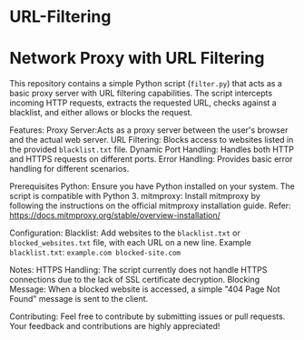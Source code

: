 # URL-Filtering
# Network Proxy with URL Filtering

This repository contains a simple Python script (`filter.py`) that acts as a basic proxy server with URL filtering capabilities. 
The script intercepts incoming HTTP requests, extracts the requested URL, checks against a blacklist, and either allows or blocks the request.

Features:
  Proxy Server:Acts as a proxy server between the user's browser and the actual web server.
  URL Filtering: Blocks access to websites listed in the provided `blacklist.txt` file.
  Dynamic Port Handling: Handles both HTTP and HTTPS requests on different ports.
  Error Handling: Provides basic error handling for different scenarios.

Prerequisites
    Python: Ensure you have Python installed on your system. The script is compatible with Python 3.
    mitmproxy: Install mitmproxy by following the instructions on the official mitmproxy installation guide.
      Refer: https://docs.mitmproxy.org/stable/overview-installation/

Configuration:
  Blacklist: Add websites to the `blacklist.txt` or `blocked_websites.txt` file, with each URL on a new line.
    Example `blacklist.txt`:
    ```
    example.com
    blocked-site.com
    ```
    
Notes:
  HTTPS Handling: The script currently does not handle HTTPS connections due to the lack of SSL certificate decryption.
  Blocking Message: When a blocked website is accessed, a simple "404 Page Not Found" message is sent to the client.

Contributing:
  Feel free to contribute by submitting issues or pull requests. Your feedback and contributions are highly appreciated!
